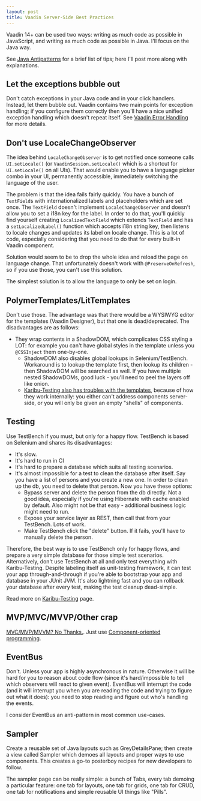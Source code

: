 ```yaml
---
layout: post
title: Vaadin Server-Side Best Practices
---
```


Vaadin 14+ can be used two ways: writing as much code as possible in JavaScript,
and writing as much code as possible in Java. I'll focus on the Java way.

See [Java Antipatterns](../java-antipatterns/) for a brief list of tips; here I'll
post more along with explanations.

## Let the exceptions bubble out

Don't catch exceptions in your Java code and in your click handlers. Instead, let them bubble out.
Vaadin contains two main points for exception handling; if you configure them correctly
then you'll have a nice unified exception handling which doesn't repeat itself.
See [Vaadin Error Handling](../vaadin-error-handling/) for more details.

## Don't use LocaleChangeObserver

The idea behind `LocaleChangeObserver` is to get notified once someone calls
`UI.setLocale()` (or `VaadinSession.setLocale()` which is a shortcut for `UI.setLocale()` on all UIs).
That would enable you to have a language picker combo in your UI, permanently accessible,
immediately switching the language of the user.

The problem is that the idea fails fairly quickly. You have a bunch of `TextField`s with
internationalized labels and placeholders which are set once. The `TextField` doesn't implement
`LocaleChangeObserver` and doesn't allow you to set a i18n key for the label.
In order to do that, you'll quickly find yourself creating `LocalizedTextField` which
extends `TextField` and has a `setLocalizedLabel()` function which accepts i18n string key,
then listens to locale changes and updates its label on locale change. This is a lot of code,
especially considering that you need to do that for every built-in Vaadin component.

Solution would seem to be to drop the whole idea and reload the page on language change.
That unfortunately doesn't work with `@PreserveOnRefresh`, so if you use those, you
can't use this solution.

The simplest solution is to allow the language to only be set on login.

## PolymerTemplates/LitTemplates

Don't use those. The advantage was that there would be a WYSIWYG editor for the templates (Vaadin Designer),
but that one is dead/deprecated. The disadvantages are as follows:

* They wrap contents in a ShadowDOM, which complicates CSS styling a LOT: for example you can't have global styles in the template
  unless you `@CSSInject` them one-by-one.
  * ShadowDOM also disables global lookups in Selenium/TestBench. Workaround is to lookup the template first,
    then lookup its children - then ShadowDOM will be searched as well. If you have
    multiple nested ShadowDOMs, good luck - you'll need to peel the layers off like onion.
  * [Karibu-Testing also has troubles with the templates](https://github.com/mvysny/karibu-testing/tree/master/karibu-testing-v10#polymer-templates--lit-templates),
    because of how they work internally: you either can't address components server-side, or you will only
    be given an empty "shells" of components.

## Testing

Use TestBench if you must, but only for a happy flow. TestBench is based on Selenium and shares its disadvantages:
* It's slow.
* It's hard to run in CI
* It's hard to prepare a database which suits all testing scenarios.
* It's almost impossible for a test to clean the database after itself. Say you have a list of persons
  and you create a new one. In order to clean up the db, you need to delete that person. Now you have
  these options:
  * Bypass server and delete the person from the db directly. Not a good idea, especially if you're
    using Hibernate with cache enabled by default. Also might not be that easy - additional business
    logic might need to run.
  * Expose your service layer as REST, then call that from your TestBench. Lots of work.
  * Make TestBench click the "delete" button. If it fails, you'll have to manually delete the person.

Therefore, the best way is to use TestBench only for happy flows, and prepare a very simple database for those simple
test scenarios. Alternatively, don't use TestBench at all and only test everything with Karibu-Testing.
Despite labeling itself as unit-testing framework, it can test your app through-and-through if you're able
to bootstrap your app and database in your JUnit JVM. It's also lightning fast and you can
rollback your database after every test, making the test cleanup dead-simple.

Read more on [Karibu-Testing](https://github.com/mvysny/karibu-testing) page.

## MVP/MVC/MVVP/Other crap

[MVC/MVP/MVVM? No Thanks.](../mvc-mvp-mvvm-no-thanks/). Just use
[Component-oriented programming](../component-oriented-programming/).

## EventBus

Don't. Unless your app is highly asynchronous in nature. Otherwise it will be hard
for you to reason about code flow (since it's hard/impossible to tell which observers will react to given event).
EventBus will interrupt the code (and it will interrupt you when you are reading the code and trying to figure out what it does):
you need to stop reading and figure out who's handling the events.

I consider EventBus an anti-pattern in most common use-cases.

## Sampler

Create a reusable set of Java layouts such as GreyDetailsPane; then create a view called Sampler which
demoes all layouts and proper ways to use components. This creates a go-to posterboy recipes
for new developers to follow.

The sampler page can be really simple: a bunch of Tabs, every tab demoing a particular feature:
one tab for layouts, one tab for grids, one tab for CRUD, one tab for notifications and simple reusable UI things
like "Pills".
